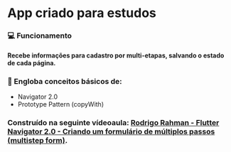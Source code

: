 # App criado para estudos

### :computer: Funcionamento

#### Recebe informações para cadastro por multi-etapas, salvando o estado de cada página.

### :book: Engloba conceitos básicos de:

- Navigator 2.0
- Prototype Pattern (copyWith)

### Construído na seguinte vídeoaula: [Rodrigo Rahman - Flutter Navigator 2.0 - Criando um formulário de múltiplos passos (multistep form)](https://www.youtube.com/@rodrigorahman).
